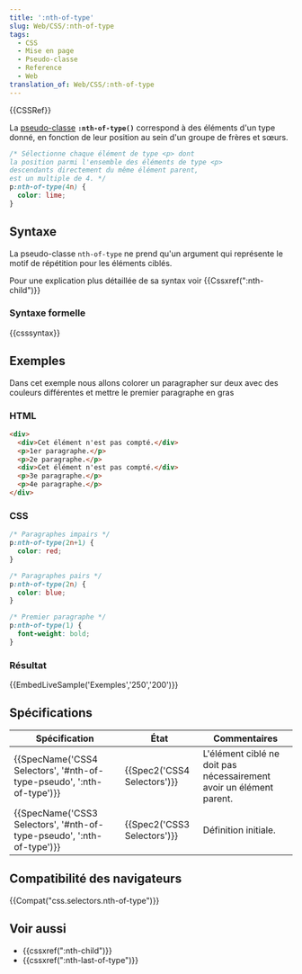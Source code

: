 ```yaml
---
title: ':nth-of-type'
slug: Web/CSS/:nth-of-type
tags:
  - CSS
  - Mise en page
  - Pseudo-classe
  - Reference
  - Web
translation_of: Web/CSS/:nth-of-type
---
```

{{CSSRef}}

La [pseudo-classe](/fr/docs/Web/CSS/Pseudo-classes) **`:nth-of-type()`** correspond à des éléments d'un type donné, en fonction de leur position au sein d'un groupe de frères et sœurs.

```css
/* Sélectionne chaque élément de type <p> dont
la position parmi l'ensemble des éléments de type <p>
descendants directement du même élément parent,
est un multiple de 4. */
p:nth-of-type(4n) {
  color: lime;
}
```

## Syntaxe

La pseudo-classe `nth-of-type` ne prend qu'un argument qui représente le motif de répétition pour les éléments ciblés.

Pour une explication plus détaillée de sa syntax voir {{Cssxref(":nth-child")}}

### Syntaxe formelle

{{csssyntax}}

## Exemples

Dans cet exemple nous allons colorer un paragrapher sur deux avec des couleurs différentes et mettre le premier paragraphe en gras

### HTML

```html
<div>
  <div>Cet élément n'est pas compté.</div>
  <p>1er paragraphe.</p>
  <p>2e paragraphe.</p>
  <div>Cet élément n'est pas compté.</div>
  <p>3e paragraphe.</p>
  <p>4e paragraphe.</p>
</div>
```

### CSS

```css
/* Paragraphes impairs */
p:nth-of-type(2n+1) {
  color: red;
}

/* Paragraphes pairs */
p:nth-of-type(2n) {
  color: blue;
}

/* Premier paragraphe */
p:nth-of-type(1) {
  font-weight: bold;
}
```

### Résultat

{{EmbedLiveSample('Exemples','250','200')}}

## Spécifications

| Spécification                                                                                | État                                 | Commentaires                                                        |
| -------------------------------------------------------------------------------------------- | ------------------------------------ | ------------------------------------------------------------------- |
| {{SpecName('CSS4 Selectors', '#nth-of-type-pseudo', ':nth-of-type')}} | {{Spec2('CSS4 Selectors')}} | L'élément ciblé ne doit pas nécessairement avoir un élément parent. |
| {{SpecName('CSS3 Selectors', '#nth-of-type-pseudo', ':nth-of-type')}} | {{Spec2('CSS3 Selectors')}} | Définition initiale.                                                |

## Compatibilité des navigateurs

{{Compat("css.selectors.nth-of-type")}}

## Voir aussi

- {{cssxref(":nth-child")}}
- {{cssxref(":nth-last-of-type")}}

